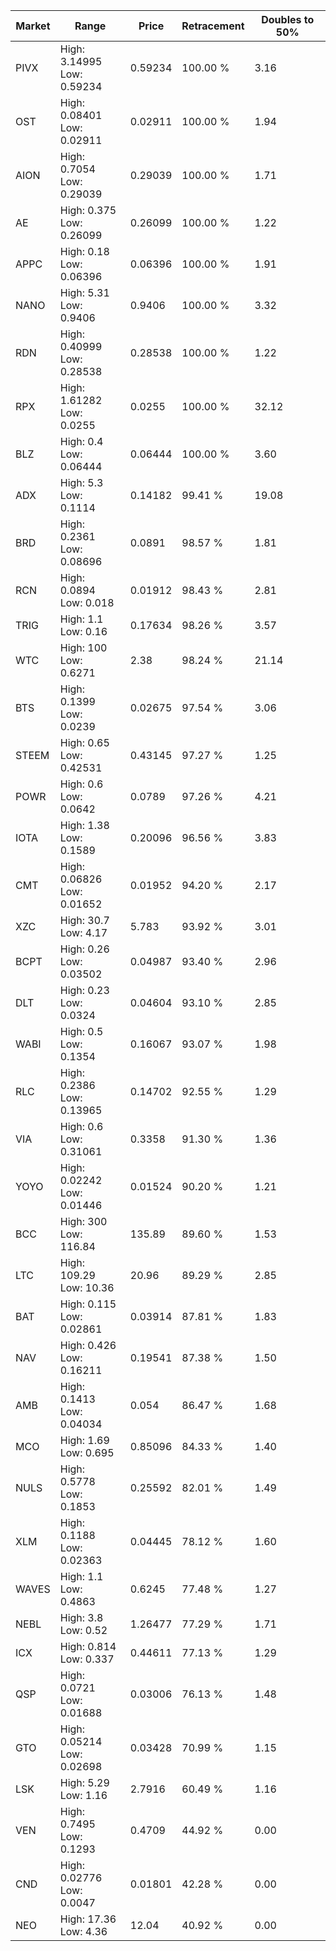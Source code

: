 | Market | Range | Price| Retracement | Doubles to 50% |
| --- | --- | --- | --- | --- |
| PIVX | High: 3.14995<br />Low: 0.59234 | 0.59234 | 100.00 % | 3.16 |
| OST | High: 0.08401<br />Low: 0.02911 | 0.02911 | 100.00 % | 1.94 |
| AION | High: 0.7054<br />Low: 0.29039 | 0.29039 | 100.00 % | 1.71 |
| AE | High: 0.375<br />Low: 0.26099 | 0.26099 | 100.00 % | 1.22 |
| APPC | High: 0.18<br />Low: 0.06396 | 0.06396 | 100.00 % | 1.91 |
| NANO | High: 5.31<br />Low: 0.9406 | 0.9406 | 100.00 % | 3.32 |
| RDN | High: 0.40999<br />Low: 0.28538 | 0.28538 | 100.00 % | 1.22 |
| RPX | High: 1.61282<br />Low: 0.0255 | 0.0255 | 100.00 % | 32.12 |
| BLZ | High: 0.4<br />Low: 0.06444 | 0.06444 | 100.00 % | 3.60 |
| ADX | High: 5.3<br />Low: 0.1114 | 0.14182 | 99.41 % | 19.08 |
| BRD | High: 0.2361<br />Low: 0.08696 | 0.0891 | 98.57 % | 1.81 |
| RCN | High: 0.0894<br />Low: 0.018 | 0.01912 | 98.43 % | 2.81 |
| TRIG | High: 1.1<br />Low: 0.16 | 0.17634 | 98.26 % | 3.57 |
| WTC | High: 100<br />Low: 0.6271 | 2.38 | 98.24 % | 21.14 |
| BTS | High: 0.1399<br />Low: 0.0239 | 0.02675 | 97.54 % | 3.06 |
| STEEM | High: 0.65<br />Low: 0.42531 | 0.43145 | 97.27 % | 1.25 |
| POWR | High: 0.6<br />Low: 0.0642 | 0.0789 | 97.26 % | 4.21 |
| IOTA | High: 1.38<br />Low: 0.1589 | 0.20096 | 96.56 % | 3.83 |
| CMT | High: 0.06826<br />Low: 0.01652 | 0.01952 | 94.20 % | 2.17 |
| XZC | High: 30.7<br />Low: 4.17 | 5.783 | 93.92 % | 3.01 |
| BCPT | High: 0.26<br />Low: 0.03502 | 0.04987 | 93.40 % | 2.96 |
| DLT | High: 0.23<br />Low: 0.0324 | 0.04604 | 93.10 % | 2.85 |
| WABI | High: 0.5<br />Low: 0.1354 | 0.16067 | 93.07 % | 1.98 |
| RLC | High: 0.2386<br />Low: 0.13965 | 0.14702 | 92.55 % | 1.29 |
| VIA | High: 0.6<br />Low: 0.31061 | 0.3358 | 91.30 % | 1.36 |
| YOYO | High: 0.02242<br />Low: 0.01446 | 0.01524 | 90.20 % | 1.21 |
| BCC | High: 300<br />Low: 116.84 | 135.89 | 89.60 % | 1.53 |
| LTC | High: 109.29<br />Low: 10.36 | 20.96 | 89.29 % | 2.85 |
| BAT | High: 0.115<br />Low: 0.02861 | 0.03914 | 87.81 % | 1.83 |
| NAV | High: 0.426<br />Low: 0.16211 | 0.19541 | 87.38 % | 1.50 |
| AMB | High: 0.1413<br />Low: 0.04034 | 0.054 | 86.47 % | 1.68 |
| MCO | High: 1.69<br />Low: 0.695 | 0.85096 | 84.33 % | 1.40 |
| NULS | High: 0.5778<br />Low: 0.1853 | 0.25592 | 82.01 % | 1.49 |
| XLM | High: 0.1188<br />Low: 0.02363 | 0.04445 | 78.12 % | 1.60 |
| WAVES | High: 1.1<br />Low: 0.4863 | 0.6245 | 77.48 % | 1.27 |
| NEBL | High: 3.8<br />Low: 0.52 | 1.26477 | 77.29 % | 1.71 |
| ICX | High: 0.814<br />Low: 0.337 | 0.44611 | 77.13 % | 1.29 |
| QSP | High: 0.0721<br />Low: 0.01688 | 0.03006 | 76.13 % | 1.48 |
| GTO | High: 0.05214<br />Low: 0.02698 | 0.03428 | 70.99 % | 1.15 |
| LSK | High: 5.29<br />Low: 1.16 | 2.7916 | 60.49 % | 1.16 |
| VEN | High: 0.7495<br />Low: 0.1293 | 0.4709 | 44.92 % | 0.00 |
| CND | High: 0.02776<br />Low: 0.0047 | 0.01801 | 42.28 % | 0.00 |
| NEO | High: 17.36<br />Low: 4.36 | 12.04 | 40.92 % | 0.00 |
